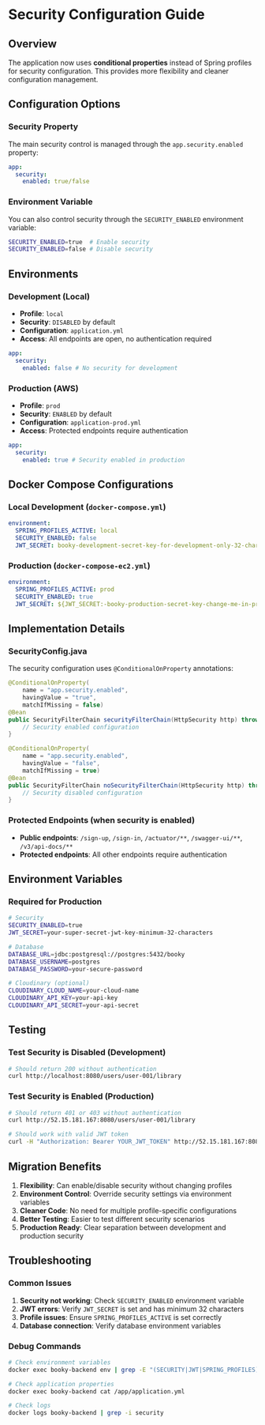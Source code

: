 # Security Configuration Guide

## Overview

The application now uses **conditional properties** instead of Spring profiles for security configuration. This provides more flexibility and cleaner configuration management.

## Configuration Options

### Security Property

The main security control is managed through the `app.security.enabled` property:

```yaml
app:
  security:
    enabled: true/false
```

### Environment Variable

You can also control security through the `SECURITY_ENABLED` environment variable:

```bash
SECURITY_ENABLED=true  # Enable security
SECURITY_ENABLED=false # Disable security
```

## Environments

### Development (Local)

- **Profile**: `local`
- **Security**: `DISABLED` by default
- **Configuration**: `application.yml`
- **Access**: All endpoints are open, no authentication required

```yaml
app:
  security:
    enabled: false # No security for development
```

### Production (AWS)

- **Profile**: `prod`
- **Security**: `ENABLED` by default
- **Configuration**: `application-prod.yml`
- **Access**: Protected endpoints require authentication

```yaml
app:
  security:
    enabled: true # Security enabled in production
```

## Docker Compose Configurations

### Local Development (`docker-compose.yml`)

```yaml
environment:
  SPRING_PROFILES_ACTIVE: local
  SECURITY_ENABLED: false
  JWT_SECRET: booky-development-secret-key-for-development-only-32-chars
```

### Production (`docker-compose-ec2.yml`)

```yaml
environment:
  SPRING_PROFILES_ACTIVE: prod
  SECURITY_ENABLED: true
  JWT_SECRET: ${JWT_SECRET:-booky-production-secret-key-change-me-in-production}
```

## Implementation Details

### SecurityConfig.java

The security configuration uses `@ConditionalOnProperty` annotations:

```java
@ConditionalOnProperty(
    name = "app.security.enabled",
    havingValue = "true",
    matchIfMissing = false)
@Bean
public SecurityFilterChain securityFilterChain(HttpSecurity http) throws Exception {
    // Security enabled configuration
}

@ConditionalOnProperty(
    name = "app.security.enabled", 
    havingValue = "false",
    matchIfMissing = true)
@Bean
public SecurityFilterChain noSecurityFilterChain(HttpSecurity http) throws Exception {
    // Security disabled configuration
}
```

### Protected Endpoints (when security is enabled)

- **Public endpoints**: `/sign-up`, `/sign-in`, `/actuator/**`, `/swagger-ui/**`, `/v3/api-docs/**`
- **Protected endpoints**: All other endpoints require authentication

## Environment Variables

### Required for Production

```bash
# Security
SECURITY_ENABLED=true
JWT_SECRET=your-super-secret-jwt-key-minimum-32-characters

# Database
DATABASE_URL=jdbc:postgresql://postgres:5432/booky
DATABASE_USERNAME=postgres
DATABASE_PASSWORD=your-secure-password

# Cloudinary (optional)
CLOUDINARY_CLOUD_NAME=your-cloud-name
CLOUDINARY_API_KEY=your-api-key
CLOUDINARY_API_SECRET=your-api-secret
```

## Testing

### Test Security is Disabled (Development)

```bash
# Should return 200 without authentication
curl http://localhost:8080/users/user-001/library
```

### Test Security is Enabled (Production)

```bash
# Should return 401 or 403 without authentication
curl http://52.15.181.167:8080/users/user-001/library

# Should work with valid JWT token
curl -H "Authorization: Bearer YOUR_JWT_TOKEN" http://52.15.181.167:8080/users/user-001/library
```

## Migration Benefits

1. **Flexibility**: Can enable/disable security without changing profiles
2. **Environment Control**: Override security settings via environment variables
3. **Cleaner Code**: No need for multiple profile-specific configurations
4. **Better Testing**: Easier to test different security scenarios
5. **Production Ready**: Clear separation between development and production security

## Troubleshooting

### Common Issues

1. **Security not working**: Check `SECURITY_ENABLED` environment variable
2. **JWT errors**: Verify `JWT_SECRET` is set and has minimum 32 characters
3. **Profile issues**: Ensure `SPRING_PROFILES_ACTIVE` is set correctly
4. **Database connection**: Verify database environment variables

### Debug Commands

```bash
# Check environment variables
docker exec booky-backend env | grep -E "(SECURITY|JWT|SPRING_PROFILES)"

# Check application properties
docker exec booky-backend cat /app/application.yml

# Check logs
docker logs booky-backend | grep -i security
``` 